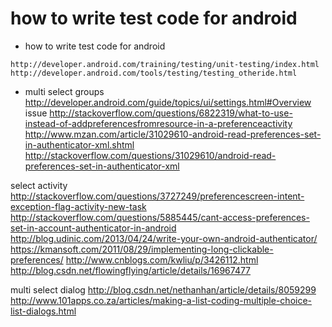 # how to write test code for android

* how to write test code for android
```
http://developer.android.com/training/testing/unit-testing/index.html
http://developer.android.com/tools/testing/testing_otheride.html
```


* multi select groups
http://developer.android.com/guide/topics/ui/settings.html#Overview
issue
http://stackoverflow.com/questions/6822319/what-to-use-instead-of-addpreferencesfromresource-in-a-preferenceactivity
http://www.mzan.com/article/31029610-android-read-preferences-set-in-authenticator-xml.shtml
http://stackoverflow.com/questions/31029610/android-read-preferences-set-in-authenticator-xml

select activity
http://stackoverflow.com/questions/3727249/preferencescreen-intent-exception-flag-activity-new-task
http://stackoverflow.com/questions/5885445/cant-access-preferences-set-in-account-authenticator-in-android
http://blog.udinic.com/2013/04/24/write-your-own-android-authenticator/
https://kmansoft.com/2011/08/29/implementing-long-clickable-preferences/
http://www.cnblogs.com/kwliu/p/3426112.html
http://blog.csdn.net/flowingflying/article/details/16967477

multi select dialog
http://blog.csdn.net/nethanhan/article/details/8059299
http://www.101apps.co.za/articles/making-a-list-coding-multiple-choice-list-dialogs.html
